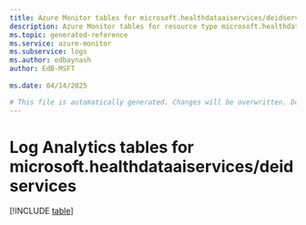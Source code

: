 ```yaml
---
title: Azure Monitor tables for microsoft.healthdataaiservices/deidservices
description: Azure Monitor tables for resource type microsoft.healthdataaiservices/deidservices
ms.topic: generated-reference
ms.service: azure-monitor
ms.subservice: logs
ms.author: edbaynash
author: EdB-MSFT
   
ms.date: 04/14/2025

# This file is automatically generated. Changes will be overwritten. Do not change this file directly.
---
```


# Log Analytics tables for microsoft.healthdataaiservices/deidservices  

[!INCLUDE [table](~/reusable-content/ce-skilling/azure/includes/azure-monitor/reference/tables/microsoft-healthdataaiservices_deidservices-include.md)]

